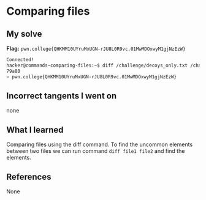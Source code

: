 # Comparing files

## My solve
**Flag:** `pwn.college{QHKMM10UYruMxUGN-rJU8L0R9vc.01MwMDOxwyM1gjNzEzW}`

```bash
Connected!
hacker@commands~comparing-files:~$ diff /challenge/decoys_only.txt /challenge/decoys_and_real.txt
79a80
> pwn.college{QHKMM10UYruMxUGN-rJU8L0R9vc.01MwMDOxwyM1gjNzEzW}
```

## Incorrect tangents I went on
none

## What I learned
Comparing files using the diff command. To find the uncommon elements between two files we can run command `diff file1 file2` and find the elements.

## References 
None
